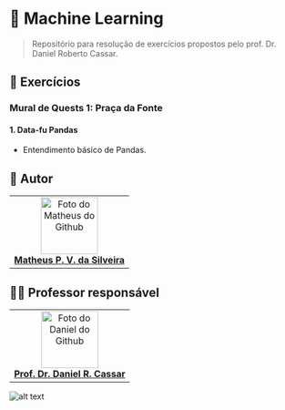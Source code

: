 # 🤖 Machine Learning
> Repositório para resolução de exercícios propostos pelo prof. Dr. Daniel Roberto Cassar.

<!------------------------------------>

## 👾 Exercícios

### Mural de Quests 1: Praça da Fonte
#### 1. Data-fu Pandas
- Entendimento básico de Pandas.

<!------------------------------------>

## 🤝 Autor

<table>
  <tr>
    <td align="center">
      <a href="#" title="Matheus P. V. da Silveira">
        <img src="https://avatars.githubusercontent.com/u/192454172?v=4" width="100px;" alt="Foto do Matheus do Github"/><br>
          <a href="https://github.com/Velky2"><b>Matheus P. V. da Silveira<b></a>
      </a>
    </td>
  </tr>
</table>


## 👨‍🏫 Professor responsável

<table>
  <tr>
    <td align="center">
      <a href="#" title="Prof. Daniel R. Cassar">
        <img src="https://avatars.githubusercontent.com/u/9871905?v=4" width="100px;" alt="Foto do Daniel do Github"/><br>
          <a href="https://github.com/drcassar"><b>Prof. Dr. Daniel R. Cassar<b></a>
      </a>
    </td>
  </tr>
</table>




![alt text](https://ilum.cnpem.br/wp-content/uploads/2023/01/Ilum_800px-1536x287.png "Logo da Ilum completa")

<!------------------------------------

